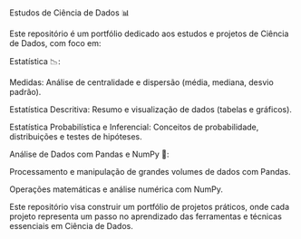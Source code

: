 Estudos de Ciência de Dados 📊

Este repositório é um portfólio dedicado aos estudos e projetos de Ciência de Dados, com foco em:

Estatística 📉:

Medidas: Análise de centralidade e dispersão (média, mediana, desvio padrão).

Estatística Descritiva: Resumo e visualização de dados (tabelas e gráficos).

Estatística Probabilística e Inferencial: Conceitos de probabilidade, distribuições e testes de hipóteses.

Análise de Dados com Pandas e NumPy 🔢:

Processamento e manipulação de grandes volumes de dados com Pandas.

Operações matemáticas e análise numérica com NumPy.

Este repositório visa construir um portfólio de projetos práticos, onde cada projeto representa um passo no aprendizado das ferramentas e técnicas essenciais em Ciência de Dados.
